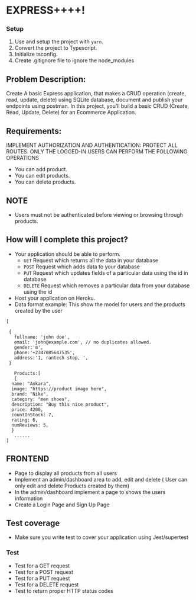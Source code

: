 # EXPRESS++++!

### Setup

1. Use and setup the project with `yarn`.
2. Convert the project to Typescript.
3. Initialize tsconfig.
4. Create .gitignore file to ignore the node_modules
## Problem Description:

Create A basic Express application, that makes a CRUD operation (create, read, update, delete) using SQLite database, document and publish your endpoints using postman.
In this project, you’ll build a basic CRUD (Create, Read, Update, Delete) for an Ecommerce Application.

## Requirements:

IMPLEMENT AUTHORIZATION AND AUTHENTICATION: PROTECT ALL ROUTES. ONLY THE LOGGED-IN USERS CAN PERFORM THE FOLLOWING OPERATIONS

- You can add product.
- You can edit products.
- You can delete products.

## NOTE
 - Users must not be authenticated before viewing or browsing through products.

## How will I complete this project?

- Your application should be able to perform.
  - `GET` Request which returns all the data in your database
  - `POST` Request which adds data to your database
  - `PUT` Request which updates fields of a particular data using the id in database
  - `DELETE` Request which removes a particular data from your database using the id
- Host your application on Heroku.
- Data format example: This show the model for users and the products created by the user

```
[

 {
   fullname: 'john doe',
   email: 'john@example.com', // no duplicates allowed.
   gender:'m',
   phone:'+2347085647535',
   address:'1, rantech stop, ',
 }
 
   Products:[
   {
  name: "Ankara",
  image: "https://product image here",
  brand: "Nike",
  category: "men shoes",
  description: "Buy this nice product",
  price: 4200,
  countInStock: 7,
  rating: 6,
  numReviews: 5,
  }
   ......
]
```

## FRONTEND

- Page to display all products from all users
- Implement an admin/dashboard area to add, edit and delete ( User can only edit and delete Products created by them)
- In the admin/dashboard implement a page to shows the users information
- Create a Login Page and Sign Up Page

## Test coverage

- Make sure you write test to cover your application using Jest/supertest

### Test

- Test for a GET request
- Test for a POST request
- Test for a PUT request
- Test for a DELETE request
- Test to return proper HTTP status codes
